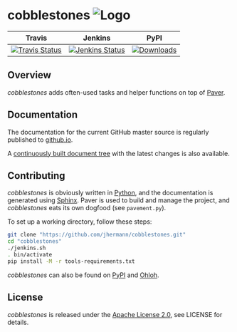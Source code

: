 # cobblestones ![Logo](https://raw.github.com/jhermann/cobblestones/master/doc/_static/cobblestones-logo-48.png)

| **Travis** | **Jenkins** | **PyPI** |
|:-------------:|:-------------:|:-------------:|
| [![Travis Status](https://travis-ci.org/jhermann/cobblestones.png?branch=master)](https://travis-ci.org/jhermann/cobblestones) | [![Jenkins Status](http://huschteguzzel.de/hudson/buildStatus/icon?job=cobblestones)](http://huschteguzzel.de/hudson/view/jhermann/job/cobblestones/) | [![Downloads](https://pypip.in/d/cobblestones/badge.png)](https://pypi.python.org/pypi/cobblestones) |


## Overview
*cobblestones* adds often-used tasks and helper functions on top of
[Paver](https://pypi.python.org/pypi/Paver).


## Documentation

The documentation for the current GitHub master source is regularly published to
[github.io](http://jhermann.github.io/cobblestones/).

A [continuously built document tree](http://huschteguzzel.de/hudson/job/cobblestones/doclinks/1/)
with the latest changes is also available.


## Contributing

*cobblestones* is obviously written in [Python](http://www.python.org/),
and the documentation is generated using [Sphinx](https://pypi.python.org/pypi/Sphinx).
Paver is used to build and manage the project, and *cobblestones* eats its own dogfood
(see `pavement.py`).

To set up a working directory, follow these steps:

```sh
git clone "https://github.com/jhermann/cobblestones.git"
cd "cobblestones"
./jenkins.sh
. bin/activate
pip install -M -r tools-requirements.txt
```

*cobblestones* can also be found on [PyPI](https://pypi.python.org/pypi/cobblestones)
and [Ohloh](https://www.ohloh.net/p/cobblestones).


## License

*cobblestones* is released under the 
[Apache License 2.0](https://www.apache.org/licenses/LICENSE-2.0.html),
see LICENSE for details.

